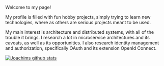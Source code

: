 Welcome to my page!

My profile is filled with fun hobby projects, simply trying to learn new technologies,
where as others are serious projects meant to be used.

My main interest is architecture and distributed systems, with all of the trouble it brings.
I research a lot in microservice architectures and its caveats, as well as its opportunities.
I also research identity management and authorization, specifically OAuth and its extension OpenId Connect.

[![Joachims github stats](https://github-readme-stats.vercel.app/api?username=jokk-itu&show_icons=true&theme=radical)](https://github.com/jokk-itu/github-readme-stats)
